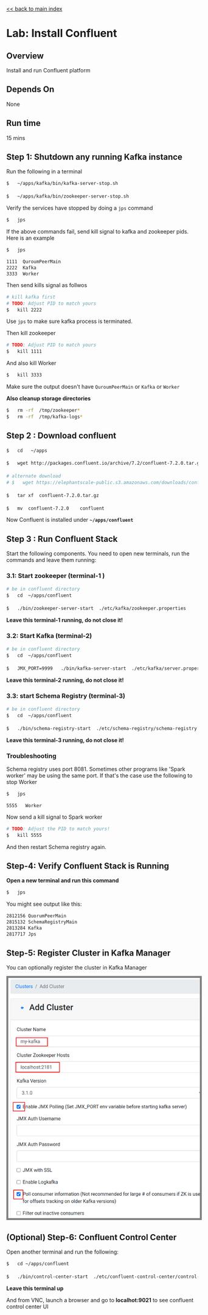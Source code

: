 <link rel='stylesheet' href='../assets/css/main.css'/>

[<< back to main index](../README.md)

# Lab: Install Confluent

## Overview

Install and run Confluent platform

## Depends On

None

## Run time

15 mins

## Step 1: Shutdown any running Kafka instance

Run the following in a terminal

```bash
$   ~/apps/kafka/bin/kafka-server-stop.sh

$   ~/apps/kafka/bin/zookeeper-server-stop.sh 
```

Verify the services have stopped by doing a `jps` command

```bash
$   jps
```

If the above commands fail, send kill signal to kafka and zookeeper pids.  Here is an example

```bash
$   jps
```

```console
1111  QuroumPeerMain
2222  Kafka
3333  Worker
```

Then send kills signal as follwos

```bash
# kill kafka first
# TODO: Adjust PID to match yours
$   kill 2222
```

Use `jps` to make sure kafka process is terminated.

Then kill zookeeper

```bash
# TODO: Adjust PID to match yours
$   kill 1111
```

And also kill Worker

```bash
$   kill 3333
```

Make sure the output doesn't have `QuroumPeerMain` or `Kafka`  or `Worker`

**Also cleanup storage directories**

```bash
$   rm -rf  /tmp/zookeeper*
$   rm -rf  /tmp/kafka-logs*
```

## Step 2 : Download confluent

```bash
$   cd   ~/apps

$   wget http://packages.confluent.io/archive/7.2/confluent-7.2.0.tar.gz

# alternate download
# $   wget https://elephantscale-public.s3.amazonaws.com/downloads/confluent-7.2.0.tar.gz

$   tar xf  confluent-7.2.0.tar.gz

$   mv  confluent-7.2.0    confluent
```

Now Confluent is installed under **`~/apps/confluent`**

## Step 3 : Run Confluent Stack

Start the following components.  You need to open new terminals, run the commands and leave them running:

### 3.1: Start zookeeper (terminal-1 )

```bash
# be in confluent directory
$   cd  ~/apps/confluent

$   ./bin/zookeeper-server-start  ./etc/kafka/zookeeper.properties
```

**Leave this terminal-1 running, do not close it!**

### 3.2: Start Kafka (terminal-2)

```bash
# be in confluent directory
$   cd  ~/apps/confluent

$   JMX_PORT=9999   ./bin/kafka-server-start  ./etc/kafka/server.properties
```

**Leave this terminal-2 running, do not close it!**

### 3.3: start Schema Registry (terminal-3)

```bash
# be in confluent directory
$   cd  ~/apps/confluent

$   ./bin/schema-registry-start  ./etc/schema-registry/schema-registry.properties
```

**Leave this terminal-3 running, do not close it!**

### Troubleshooting

Schema registry uses port 8081.  Sometimes other programs like 'Spark worker' may be using the same port.  If that's the case use the following to stop Worker

```bash
$   jps
```

```console
5555   Worker
```

Now send a kill signal to Spark worker

```bash
# TODO: Adjust the PID to match yours!
$   kill 5555
```

And then restart Schema registry again.

## Step-4: Verify Confluent Stack is Running

**Open a new terminal and run this command**

```bash
$   jps
```

You might see output like this:

```console
2812156 QuorumPeerMain
2815132 SchemaRegistryMain
2813284 Kafka
2817717 Jps
```

## Step-5: Register Cluster in Kafka Manager

You can optionally register the cluster in Kafka Manager

<img src="../assets/images/1.2b.png" style="border: 5px solid grey ; max-width:100%;"  />

## (Optional) Step-6: Confluent Control Center

Open another terminal and run the following:

```bash
$   cd ~/apps/confluent

$   ./bin/control-center-start  ./etc/confluent-control-center/control-center-minimal.properties 
```

**Leave this terminal up**

And from VNC, launch a browser and go to **localhot:9021** to see confluent control center UI